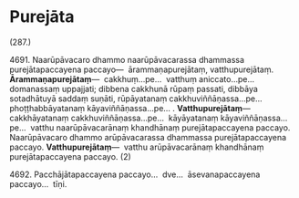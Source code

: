 # Purejāta

(287.)

4691\. Naarūpāvacaro dhammo naarūpāvacarassa dhammassa purejātapaccayena paccayo—  ārammaṇapurejātaṃ, vatthupurejātaṃ. **Ārammaṇapurejātaṃ**—  cakkhuṃ…pe…  vatthuṃ aniccato…pe…  domanassaṃ uppajjati; dibbena cakkhunā rūpaṃ passati, dibbāya sotadhātuyā saddaṃ suṇāti, rūpāyatanaṃ cakkhuviññāṇassa…pe…  phoṭṭhabbāyatanaṃ kāyaviññāṇassa…pe… . **Vatthupurejātaṃ**—  cakkhāyatanaṃ cakkhuviññāṇassa…pe…  kāyāyatanaṃ kāyaviññāṇassa…pe…  vatthu naarūpāvacarānaṃ khandhānaṃ purejātapaccayena paccayo. Naarūpāvacaro dhammo arūpāvacarassa dhammassa purejātapaccayena paccayo. **Vatthupurejātaṃ**—  vatthu arūpāvacarānaṃ khandhānaṃ purejātapaccayena paccayo. (2)

4692\. Pacchājātapaccayena paccayo…  dve…  āsevanapaccayena paccayo…  tīṇi.
